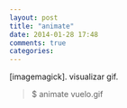 ```yaml
---
layout: post
title: "animate"
date: 2014-01-28 17:48
comments: true
categories: 
---
```

[imagemagick]. visualizar gif.

>$ animate vuelo.gif

